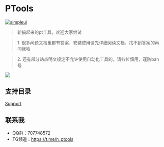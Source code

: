 # PTools

[![simpleui](https://img.shields.io/badge/developing%20with-Simpleui-2077ff.svg)](https://github.com/newpanjing/simpleui)

> 新搞起来的pt工具，欢迎大家尝试

> 1\. 很多问题文档里都有答案，安装使用请先详细阅读文档，找不到答案的再问我哈

> 2\. 还有部分站点明文规定不允许使用自动化工具的，请各位慎用，谨防ban号

![](https://cdn.nlark.com/yuque/0/2022/png/29662219/1663125680952-2a4f8565-60c1-45b4-a1d8-35cc408e792c.png)

## 支持目录

[Support](Support/Support.md "Support")


## 联系我

- QQ群：707748572
- TG频道：https://t.me/n_ptools